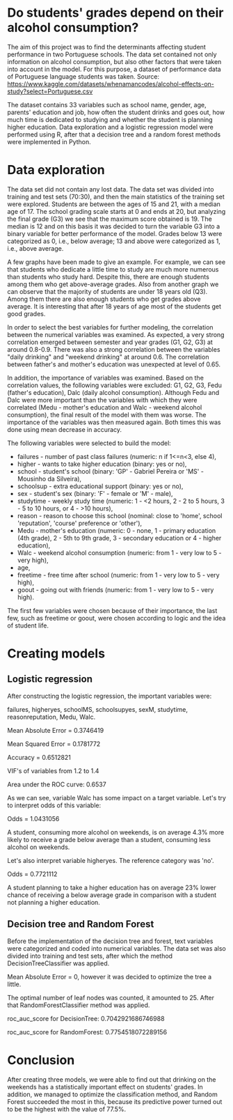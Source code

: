 # Do students' grades depend on their alcohol consumption?
The aim of this project was to find the determinants affecting student performance in two Portuguese schools. The data set contained not only information on alcohol consumption, but also other factors that were taken into account in the model. For this purpose, a dataset of performance data of Portuguese language students was taken. Source: https://www.kaggle.com/datasets/whenamancodes/alcohol-effects-on-study?select=Portuguese.csv

The dataset contains 33 variables such as school name, gender, age, parents' education and job, how often the student drinks and goes out, how much time is dedicated to studying and whether the student is planning higher education. Data exploration and a logistic regression model were performed using R, after that a decision tree and a random forest methods were implemented in Python.

# Data exploration
The data set did not contain any lost data. The data set was divided into training and test sets (70:30), and then the main statistics of the training set were explored. Students are between the ages of 15 and 21, with a median age of 17. The school grading scale starts at 0 and ends at 20, but analyzing the final grade (G3) we see that the maximum score obtained is 19. The median is 12 and on this basis it was decided to turn the variable G3 into a binary variable for better performance of the model. Grades below 13 were categorized as 0, i.e., below average; 13 and above were categorized as 1, i.e., above average.

A few graphs have been made to give an example. For example, we can see that students who dedicate a little time to study are much more numerous than students who study hard. Despite this, there are enough students among them who get above-average grades. Also from another graph we can observe that the majority of students are under 18 years old (Q3). Among them there are also enough students who get grades above average. It is interesting that after 18 years of age most of the students get good grades.

In order to select the best variables for further modeling, the correlation between the numerical variables was examined. As expected, a very strong correlation emerged between semester and year grades (G1, G2, G3) at around 0.8-0.9. There was also a strong correlation between the variables "daily drinking" and "weekend drinking" at around 0.6. The correlation between father's and mother's education was unexpected at level of 0.65.

In addition, the importance of variables was examined. Based on the correlation values, the following variables were excluded: G1, G2, G3, Fedu (father's education), Dalc (daily alcohol consumption). Although Fedu and Dalc were more important than the variables with which they were correlated (Medu - mother's education and Walc - weekend alcohol consumption), the final result of the model with them was worse. The importance of the variables was then measured again. Both times this was done using mean decrease in accuracy.

The following variables were selected to build the model:

* failures - number of past class failures (numeric: n if 1<=n<3, else 4), 
* higher - wants to take higher education (binary: yes or no), 
* school - student's school (binary: 'GP' - Gabriel Pereira or 'MS' - Mousinho da Silveira), 
* schoolsup - extra educational support (binary: yes or no), 
* sex - student's sex (binary: 'F' - female or 'M' - male), 
* studytime - weekly study time (numeric: 1 - <2 hours, 2 - 2 to 5 hours, 3 - 5 to 10 hours, or 4 - >10 hours), 
* reason - reason to choose this school (nominal: close to 'home', school 'reputation', 'course' preference or 'other'), 
* Medu - mother's education (numeric: 0 - none, 1 - primary education (4th grade), 2 - 5th to 9th grade, 3 - secondary education or 4 - higher education), 
* Walc - weekend alcohol consumption (numeric: from 1 - very low to 5 - very high), 
* age, 
* freetime - free time after school (numeric: from 1 - very low to 5 - very high), 
* goout - going out with friends (numeric: from 1 - very low to 5 - very high).

The first few variables were chosen because of their importance, the last few, such as freetime or goout, were chosen according to logic and the idea of student life.

# Creating models
## Logistic regression
After constructing the logistic regression, the important variables were:

failures, higheryes, schoolMS, schoolsupyes, sexM, studytime, reasonreputation, Medu, Walc.

Mean Absolute Error = 0.3746419

Mean Squared Error = 0.1781772

Accuracy = 0.6512821

VIF's of variables from 1.2 to 1.4

Area under the ROC curve: 0.6537

As we can see, variable Walc has some impact on a target variable. Let's try to interpret odds of this variable:

Odds = 1.0431056

A student, consuming more alcohol on weekends, is on average 4.3% more likely to receive a grade below average than a student, consuming less alcohol on weekends.

Let's also interpret variable higheryes. The reference category was 'no'.

Odds = 0.7721112

A student planning to take a higher education has on average 23% lower chance of receiving a below average grade in comparison with a student not planning a higher education.

## Decision tree and Random Forest
Before the implementation of the decision tree and forest, text variables were categorized and coded into numerical variables.
The data set was also divided into training and test sets, after which the method DecisionTreeClassifier was applied.

Mean Absolute Error = 0, however it was decided to optimize the tree a little.

The optimal number of leaf nodes was counted, it amounted to 25. After that RandomForestClassifier method was applied.

roc_auc_score for DecisionTree:  0.7042921686746988

roc_auc_score for RandomForest:  0.7754518072289156

# Conclusion
After creating three models, we were able to find out that drinking on the weekends has a statistically important effect on students' grades. In addition, we managed to optimize the classification method, and Random Forest succeeded the most in this, because its predictive power turned out to be the highest with the value of 77.5%.
